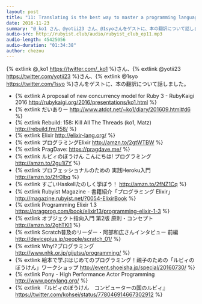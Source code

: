 ```yaml
---
layout: post
title: "11: Translating is the best way to master a programming language (_ko1, yotii23, 1syo)"
date: 2016-11-23
summary: "@_ko1 さん、@yotii23 さん、@1syoさんをゲストに、本の翻訳について話しました"
audio-src: http://rubyist.club/audio/rubyist_club_ep11.mp3
audio-length: 45425056
audio-duration: "01:34:38"
author: chezou
---
```


{% extlink @_ko1 https://twitter.com/_ko1 %}さん、{% extlink @yotii23 https://twitter.com/yotii23 %}さん、{% extlink @1syo https://twitter.com/1syo %}さんをゲストに、本の翻訳について話しました。

- {% extlink A proposal of new concurrency model for Ruby 3 - RubyKaigi 2016 http://rubykaigi.org/2016/presentations/ko1.html %}
- {% extlink だいありー http://www.atdot.net/~ko1/diary/201609.html#d6 %}
- {% extlink Rebuild: 158: Kill All The Threads (ko1, Matz) http://rebuild.fm/158/ %}
- {% extlink Elixir http://elixir-lang.org/ %}
- {% extlink プログラミングElixir http://amzn.to/2gtWTBW %}
- {% extlink PragDave: https://pragdave.me/ %}
- {% extlink ルビィのぼうけん こんにちは! プログラミング http://amzn.to/2gu1i7Y %}
- {% extlink プロフェッショナルのための 実践Heroku入門 http://amzn.to/2fr0lbq %}
- {% extlink すごいHaskellたのしく学ぼう！ http://amzn.to/2fNZ1Cq %}
- {% extlink Rubyist Magazine - 書籍紹介「プログラミング Elixir」 http://magazine.rubyist.net/?0054-ElixirBook %}
- {% extlink Programming Elixir 1.3 https://pragprog.com/book/elixir13/programming-elixir-1-3 %}
- {% extlink オブジェクト指向入門 第2版 原則・コンセプト http://amzn.to/2ghTKl1 %}
- {% extlink Scratch普及のリーダー・阿部和広さんインタビュー 前編 http://deviceplus.jp/people/scratch_01/ %}
- {% extlink Why!?プログラミング http://www.nhk.or.jp/gijutsu/programming/ %}
- {% extlink 絵本で学ぶはじめてのプログラミング！親子のための「ルビィのぼうけん」ワークショップ http://event.shoeisha.jp/special/20160730/ %}
- {% extlink Pony - High Performance Actor Programming http://www.ponylang.org/ %}
- {% extlink 『ルビィのぼうけん　コンピューターの国のルビィ』 https://twitter.com/kohsei/status/778046914667302912 %}
